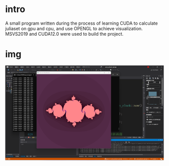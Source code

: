 # intro

A small program written during the process of learning CUDA to calculate juliaset on gpu and cpu, and use OPENGL to achieve visualization. MSVS2019 and CUDA12.0 were used to build the project.


# img

![image](https://github.com/jlxy11/cuda_juliaset_opengl/blob/master/img/006.png)

